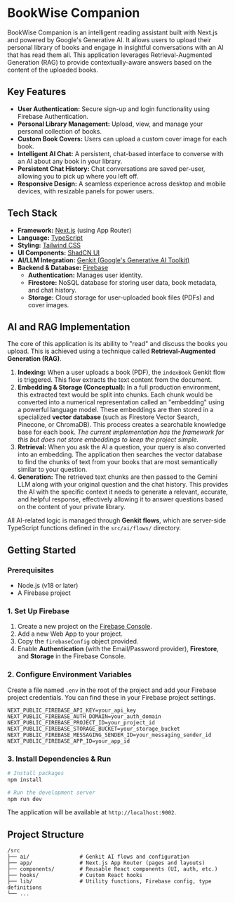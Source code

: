 # BookWise Companion

BookWise Companion is an intelligent reading assistant built with Next.js and powered by Google's Generative AI. It allows users to upload their personal library of books and engage in insightful conversations with an AI that has read them all. This application leverages Retrieval-Augmented Generation (RAG) to provide contextually-aware answers based on the content of the uploaded books.

## Key Features

- **User Authentication:** Secure sign-up and login functionality using Firebase Authentication.
- **Personal Library Management:** Upload, view, and manage your personal collection of books.
- **Custom Book Covers:** Users can upload a custom cover image for each book.
- **Intelligent AI Chat:** A persistent, chat-based interface to converse with an AI about any book in your library.
- **Persistent Chat History:** Chat conversations are saved per-user, allowing you to pick up where you left off.
- **Responsive Design:** A seamless experience across desktop and mobile devices, with resizable panels for power users.

## Tech Stack

- **Framework:** [Next.js](https://nextjs.org/) (using App Router)
- **Language:** [TypeScript](https://www.typescriptlang.org/)
- **Styling:** [Tailwind CSS](https://tailwindcss.com/)
- **UI Components:** [ShadCN UI](https://ui.shadcn.com/)
- **AI/LLM Integration:** [Genkit (Google's Generative AI Toolkit)](https://firebase.google.com/docs/genkit)
- **Backend & Database:** [Firebase](https://firebase.google.com/)
  - **Authentication:** Manages user identity.
  - **Firestore:** NoSQL database for storing user data, book metadata, and chat history.
  - **Storage:** Cloud storage for user-uploaded book files (PDFs) and cover images.

## AI and RAG Implementation

The core of this application is its ability to "read" and discuss the books you upload. This is achieved using a technique called **Retrieval-Augmented Generation (RAG)**.

1.  **Indexing:** When a user uploads a book (PDF), the `indexBook` Genkit flow is triggered. This flow extracts the text content from the document.
2.  **Embedding & Storage (Conceptual):** In a full production environment, this extracted text would be split into chunks. Each chunk would be converted into a numerical representation called an "embedding" using a powerful language model. These embeddings are then stored in a specialized **vector database** (such as Firestore Vector Search, Pinecone, or ChromaDB). This process creates a searchable knowledge base for each book. *The current implementation has the framework for this but does not store embeddings to keep the project simple.*
3.  **Retrieval:** When you ask the AI a question, your query is also converted into an embedding. The application then searches the vector database to find the chunks of text from your books that are most semantically similar to your question.
4.  **Generation:** The retrieved text chunks are then passed to the Gemini LLM along with your original question and the chat history. This provides the AI with the specific context it needs to generate a relevant, accurate, and helpful response, effectively allowing it to answer questions based on the content of your private library.

All AI-related logic is managed through **Genkit flows**, which are server-side TypeScript functions defined in the `src/ai/flows/` directory.

## Getting Started

### Prerequisites

- Node.js (v18 or later)
- A Firebase project

### 1. Set Up Firebase

1.  Create a new project on the [Firebase Console](https://console.firebase.google.com/).
2.  Add a new Web App to your project.
3.  Copy the `firebaseConfig` object provided.
4.  Enable **Authentication** (with the Email/Password provider), **Firestore**, and **Storage** in the Firebase Console.

### 2. Configure Environment Variables

Create a file named `.env` in the root of the project and add your Firebase project credentials. You can find these in your Firebase project settings.

```
NEXT_PUBLIC_FIREBASE_API_KEY=your_api_key
NEXT_PUBLIC_FIREBASE_AUTH_DOMAIN=your_auth_domain
NEXT_PUBLIC_FIREBASE_PROJECT_ID=your_project_id
NEXT_PUBLIC_FIREBASE_STORAGE_BUCKET=your_storage_bucket
NEXT_PUBLIC_FIREBASE_MESSAGING_SENDER_ID=your_messaging_sender_id
NEXT_PUBLIC_FIREBASE_APP_ID=your_app_id
```

### 3. Install Dependencies & Run

```bash
# Install packages
npm install

# Run the development server
npm run dev
```

The application will be available at `http://localhost:9002`.

## Project Structure

```
/src
├── ai/                # Genkit AI flows and configuration
├── app/               # Next.js App Router (pages and layouts)
├── components/        # Reusable React components (UI, auth, etc.)
├── hooks/             # Custom React hooks
├── lib/               # Utility functions, Firebase config, type definitions
└── ...
```
